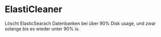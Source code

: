 # ElastiCleaner

Löscht ElasticSearach Datenbanken bei über 90% Disk usage, und zwar solange bis es wieder unter 90% is.